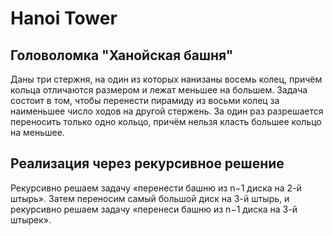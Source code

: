 # Hanoi Tower
## Головоломка "Ханойская башня"
Даны три стержня, на один из которых нанизаны восемь колец, причём кольца отличаются размером и лежат меньшее на большем. 
Задача состоит в том, чтобы перенести пирамиду из восьми колец за наименьшее число ходов на другой стержень. 
За один раз разрешается переносить только одно кольцо, причём нельзя класть большее кольцо на меньшее.

## Реализация через рекурсивное решение
Рекурсивно решаем задачу «перенести башню из n−1 диска на 2-й штырь». 
Затем переносим самый большой диск на 3-й штырь, и рекурсивно решаем задачу «перенеси башню из n−1 диска на 3-й штырек».
  
   
    
       
       
         
          
   
    
   
 
 
